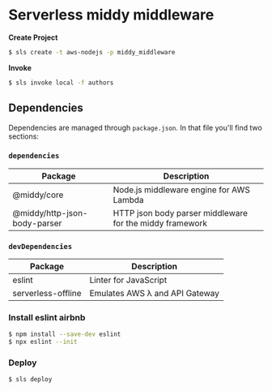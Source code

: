 # Serverless middy middleware

**Create Project**

```sh
$ sls create -t aws-nodejs -p middy_middleware
```

**Invoke**
```sh
$ sls invoke local -f authors
```

## Dependencies
Dependencies are managed through `package.json`.
In that file you'll find two sections:

### `dependencies`

| Package                         | Description                                                           |
| ------------------------------- | --------------------------------------------------------------------- |
| @middy/core                     | Node.js middleware engine for AWS Lambda                              |
| @middy/http-json-body-parser    | HTTP json body parser middleware for the middy framework              |


### `devDependencies`

| Package                         | Description                                                            |
| ------------------------------- | ---------------------------------------------------------------------- |
| eslint                          | Linter for JavaScript                                                  |
| serverless-offline              | Emulates AWS λ and API Gateway                                         |

### Install eslint airbnb

```sh
$ npm install --save-dev eslint
$ npx eslint --init
```

### Deploy
```sh
$ sls deploy
```
